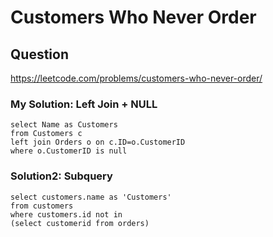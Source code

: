 # Customers Who Never Order
## Question
https://leetcode.com/problems/customers-who-never-order/
### My Solution: Left Join + NULL
```
select Name as Customers
from Customers c
left join Orders o on c.ID=o.CustomerID
where o.CustomerID is null
```
### Solution2: Subquery
```
select customers.name as 'Customers'
from customers
where customers.id not in
(select customerid from orders)
```
